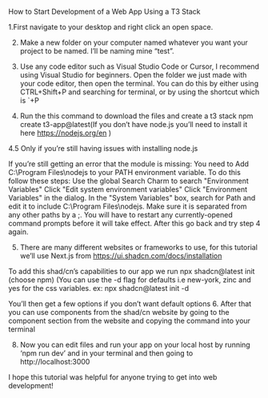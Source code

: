 How to Start Development of a Web App Using a T3 Stack

1.First navigate to your desktop and right click an open space. 

2. Make a new folder on your computer named whatever you want your project to be named. I’ll be naming mine “test”.

3. Use any code editor such as Visual Studio Code or Cursor, I recommend using Visual Studio for beginners. Open the folder we just made with your code editor, then open the terminal. You can do this by either using CTRL+Shift+P and searching for terminal, or by using the shortcut which is `+P

4. Run the this command to download the files and create a t3 stack
npm create t3-app@latest(If you don’t have node.js you’ll need to install it here https://nodejs.org/en )

4.5 Only if you’re still having issues with installing node.js


If you’re still getting an error that the module is missing:
You need to Add C:\Program Files\nodejs to your PATH environment variable. To do this follow these steps:
Use the global Search Charm to search "Environment Variables"
Click "Edit system environment variables"
Click "Environment Variables" in the dialog.
In the "System Variables" box, search for Path and edit it to include C:\Program Files\nodejs. Make sure it is separated from any other paths by a ;.
You will have to restart any currently-opened command prompts before it will take effect.
After this go back and try step 4 again.

5. There are many different websites or frameworks to use, for this tutorial we’ll use Next.js from https://ui.shadcn.com/docs/installation


To add this shad/cn’s capabilities to our app we run
npx shadcn@latest init	(choose npm)
(You can use the -d flag for defaults i.e new-york, zinc and yes for the css variables.
ex: npx shadcn@latest init -d

You’ll then get a few options if you don’t want default options
6. After that you can use components from the shad/cn website by going to the component section from the website and copying the command into your terminal


8. Now you can edit files and run your app on your local host by running ‘npm run dev’ and in your terminal and then going to http://localhost:3000

I hope this tutorial was helpful for anyone trying to get into web development!

 

